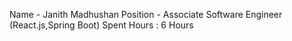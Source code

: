Name - Janith Madhushan
Position - Associate Software Engineer (React.js,Spring Boot)
Spent Hours : 6 Hours

